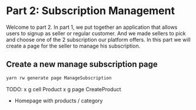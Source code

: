 # Part 2: Subscription Management

Welcome to part 2. In part 1, we put together an application that allows users to signup as seller or regular customer. And we made sellers to pick and choose one of the 2 subscription our platform offers. In this part we will create a page for the seller to manage his subscription.

## Create a new manage subscription page

```bash
yarn rw generate page ManageSubscription
```

TODO:
x g cell Product
x g page CreateProduct
- Homepage with products / category
